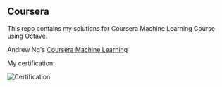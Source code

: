 ## Coursera

This repo contains my solutions for Coursera Machine Learning Course using Octave.

Andrew Ng's [Coursera Machine Learning](https://www.coursera.org/learn/machine-learning)

My certification:  


![Certification](https://i.imgur.com/0dMzSyA.jpg)
